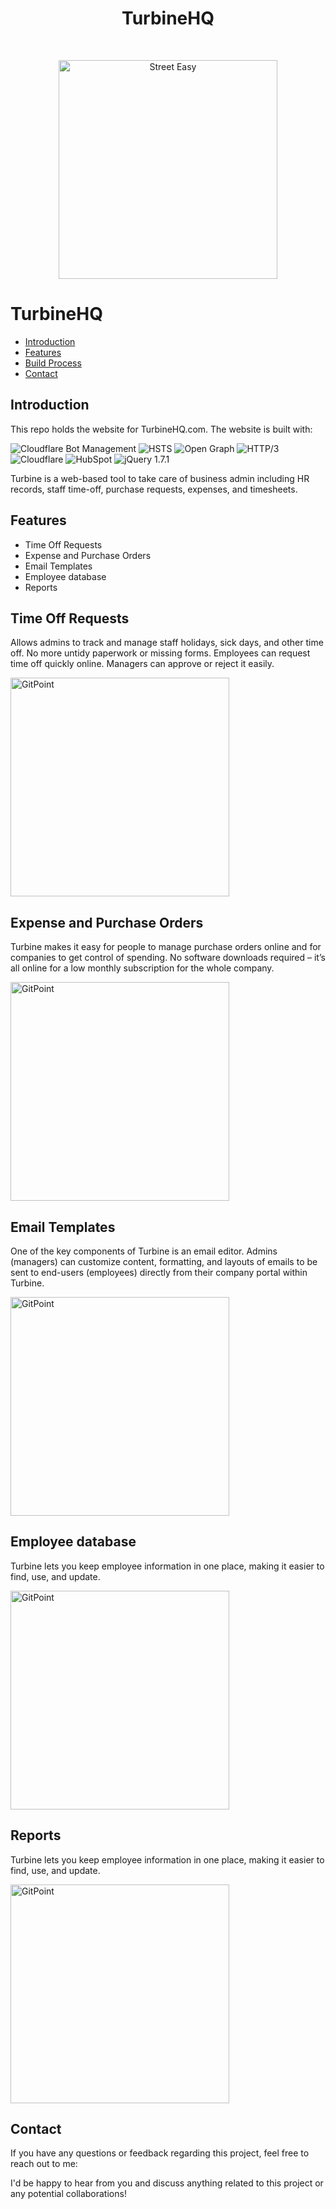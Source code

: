 



<h1 align="center"> TurbineHQ</h1> <br>
<p align="center">
  <a href="https://gitpoint.co/">
   <img alt="Street Easy" title="Gamitar" src="https://ibb.co/Z6KWtFr" width="350px" >
  </a>
</p>



# TurbineHQ



- [Introduction](#introduction)
- [Features](#features)
- [Build Process](#build-process)
- [Contact](#contact)








## Introduction



This repo holds the website for TurbineHQ.com. The website is built with:

![Cloudflare Bot Management](https://img.shields.io/badge/Cloudflare%20Bot%20Management-Active-brightgreen)
![HSTS](https://img.shields.io/badge/HSTS-Secure-brightgreen)
![Open Graph](https://img.shields.io/badge/Open%20Graph-Social-blue)
![HTTP/3](https://img.shields.io/badge/HTTP%2F3-Supported-blue)
![Cloudflare](https://img.shields.io/badge/Cloudflare-CDN-orange)
![HubSpot](https://img.shields.io/badge/HubSpot-Marketing-blue)
![jQuery 1.7.1](https://img.shields.io/badge/jQuery-1.7.1-blue)








Turbine is a web-based tool to take care of business admin including HR records, staff time-off, purchase requests, expenses, and timesheets.

## Features

- Time Off Requests
- Expense and Purchase Orders
- Email Templates
- Employee database
- Reports







## Time Off Requests

Allows admins to track and manage staff holidays, sick days, and other time off. No more untidy paperwork or missing forms. Employees can request time off quickly online. Managers can approve or reject it easily.

 <img alt="GitPoint" title="GitPoint" src="https://www.datocms-assets.com/94322/1690446155-credit-handling.png" width="350px" >



## Expense and Purchase Orders


Turbine makes it easy for people to manage purchase orders online and for companies to get control of spending. No software downloads required – it’s all online for a low monthly subscription for the whole company.

 <img alt="GitPoint" title="GitPoint" src="https://www.datocms-assets.com/94322/1690446160-game-scheduling.png" width="350px" >


## Email Templates

One of the key components of Turbine is an email editor. Admins (managers) can customize content, formatting, and layouts of emails to be sent to end-users (employees) directly from their company portal within Turbine.


<img alt="GitPoint" title="GitPoint" src="https://www.datocms-assets.com/94322/1690446148-admin-panel.png" width="350px" >


## Employee database


Turbine lets you keep employee information in one place, making it easier to find, use, and update.

 <img alt="GitPoint" title="GitPoint" src="https://www.datocms-assets.com/94322/1690446164-profile-management.png" width="350px" >

## Reports


Turbine lets you keep employee information in one place, making it easier to find, use, and update.


<img alt="GitPoint" title="GitPoint" src="https://www.datocms-assets.com/94322/1690446164-profile-management.png" width="350px" >



## Contact

If you have any questions or feedback regarding this project, feel free to reach out to me:



I'd be happy to hear from you and discuss anything related to this project or any potential collaborations!




